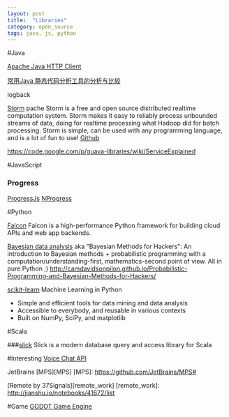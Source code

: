 ```yaml
---
layout: post
title:  "Libraries"
category: open_source
tags: java, js, python
---
```


#Java

[Apache Java HTTP Client][apache_java_http_client]

[常用Java 静态代码分析工具的分析与比较][java_tools]

logback


[Storm][storm]
pache Storm is a free and open source distributed realtime computation system. Storm makes it easy to reliably process unbounded streams of data, doing for realtime processing what Hadoop did for batch processing. Storm is simple, can be used with any programming language, and is a lot of fun to use!
[Github][storm_source]



[apache_java_http_client]: http://hc.apache.org/

[java_tools]: http://www.oschina.net/question/129540_23043


https://code.google.com/p/guava-libraries/wiki/ServiceExplained

[storm]: http://storm.incubator.apache.org/
[storm_source]: https://github.com/nathanmarz/storm


#JavaScript

### Progress
[ProgressJs][progressjs]
[NProgress][nprogress]


[progressjs]: http://usablica.github.io/progress.js/
[nprogress]: http://ricostacruz.com/nprogress/


#Python

[Falcon][falcon]
Falcon is a high-performance Python framework for building cloud APIs and web app backends.

[Bayesian data analysis][Bayesian-hackers]
aka "Bayesian Methods for Hackers": An introduction to Bayesian methods + probabilistic programming with a computation/understanding-first, mathematics-second point of view. All in pure Python ;)
http://camdavidsonpilon.github.io/Probabilistic-Programming-and-Bayesian-Methods-for-Hackers/

[scikit-learn][scikit]
Machine Learning in Python
 * Simple and efficient tools for data mining and data analysis
 * Accessible to everybody, and reusable in various contexts
 * Built on NumPy, SciPy, and matplotlib


[falcon]: https://github.com/racker/falcon
[Bayesian-hackers]: https://github.com/CamDavidsonPilon/Probabilistic-Programming-and-Bayesian-Methods-for-Hackers
[Data Science in Python]: http://blog.yhathq.com/posts/data-science-in-python-tutorial.html
[scikit]: http://scikit-learn.org/stable/



#Scala

###[slick][slick]
Slick is a modern database query and access library for Scala

[slick]: http://slick.typesafe.com/



#Interesting
[Voice Chat API][voice_api]

[voice_api]: http://voicechatapi.com/?hn


JetBrains [MPS][MPS]
[MPS]: https://github.com/JetBrains/MPS#


[Remote by 37Signals][remote_work]
[remote_work]: http://jianshu.io/notebooks/41672/list


#Game
[GODOT Game Engine][godot_game_engine]

[godot_game_engine]: http://www.godotengine.org/wp/